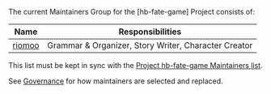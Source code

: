 The current Maintainers Group for the [hb-fate-game] Project consists of:

| Name                                              | Responsibilities                                     |
| ------------------------------------------------- | ---------------------------------------------------- |
| [riomoo](https://git.jester-designs.com/riomoo)   | Grammar & Organizer, Story Writer, Character Creator |

This list must be kept in sync with the [Project hb-fate-game Maintainers list](https://git.jester-designs.com/riomoo/hb-fate-game/src/branch/master/MAINTAINERS.md).

See [Governance](GOVERNANCE.md) for how maintainers are selected and replaced.
